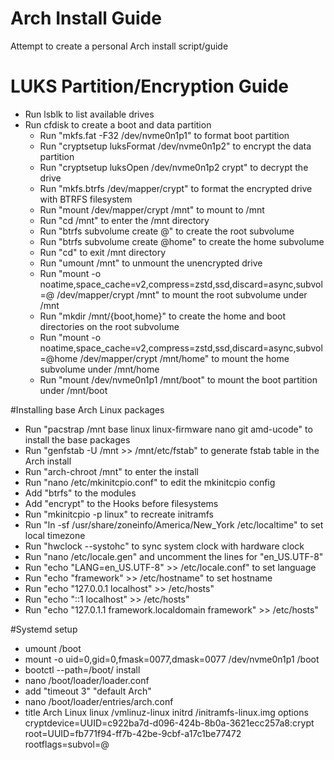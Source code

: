 # Arch Install Guide
Attempt to create a personal Arch install script/guide

# LUKS Partition/Encryption Guide
* Run lsblk to list available drives
* Run cfdisk to create a boot and data partition
  * Run "mkfs.fat -F32 /dev/nvme0n1p1" to format boot partition
  * Run "cryptsetup luksFormat /dev/nvme0n1p2" to encrypt the data partition
  * Run "cryptsetup luksOpen /dev/nvme0n1p2 crypt" to decrypt the drive  
  * Run "mkfs.btrfs /dev/mapper/crypt" to format the encrypted drive with BTRFS filesystem
  * Run "mount /dev/mapper/crypt /mnt" to mount to /mnt
  * Run "cd /mnt" to enter the /mnt directory
  * Run "btrfs subvolume create @" to create the root subvolume
  * Run "btrfs subvolume create @home" to create the home subvolume
  * Run "cd" to exit /mnt directory
  * Run "umount /mnt" to unmount the unencrypted drive
  * Run "mount -o noatime,space_cache=v2,compress=zstd,ssd,discard=async,subvol=@ /dev/mapper/crypt /mnt" to mount the root subvolume under /mnt
  * Run "mkdir /mnt/{boot,home}" to create the home and boot directories on the root subvolume
  * Run "mount -o noatime,space_cache=v2,compress=zstd,ssd,discard=async,subvol=@home /dev/mapper/crypt /mnt/home" to mount the home subvolume under /mnt/home
  * Run "mount /dev/nvme0n1p1 /mnt/boot" to mount the boot partition under /mnt/boot
 
 #Installing base Arch Linux packages 
  * Run "pacstrap /mnt base linux linux-firmware nano git amd-ucode" to install the base packages
  * Run "genfstab -U /mnt >> /mnt/etc/fstab" to generate fstab table in the Arch install
  * Run "arch-chroot /mnt" to enter the install
  * Run "nano /etc/mkinitcpio.conf" to edit the mkinitcpio config
  * Add "btrfs" to the modules
  * Add "encrypt" to the Hooks before filesystems
  * Run "mkinitcpio -p linux" to recreate initramfs
  * Run "ln -sf /usr/share/zoneinfo/America/New_York /etc/localtime" to set local timezone
  * Run "hwclock --systohc" to sync system clock with hardware clock
  * Run "nano /etc/locale.gen" and uncomment the lines for "en_US.UTF-8"
  * Run "echo "LANG=en_US.UTF-8" >> /etc/locale.conf" to set language
  * Run "echo "framework" >> /etc/hostname" to set hostname
  * Run "echo "127.0.0.1 localhost" >> /etc/hosts"
  * Run "echo "::1       localhost" >> /etc/hosts"
  * Run "echo "127.0.1.1 framework.localdomain framework" >> /etc/hosts"

#Systemd setup
* umount /boot
* mount -o uid=0,gid=0,fmask=0077,dmask=0077 /dev/nvme0n1p1 /boot
* bootctl --path=/boot/ install
* nano /boot/loader/loader.conf
* add "timeout 3" "default Arch"
* nano /boot/loader/entries/arch.conf
* title   Arch Linux
linux   /vmlinuz-linux
initrd  /initramfs-linux.img
options cryptdevice=UUID=c922ba7d-d096-424b-8b0a-3621ecc257a8:crypt root=UUID=fb771f94-ff7b-42be-9cbf-a17c1be77472 rootflags=subvol=@



